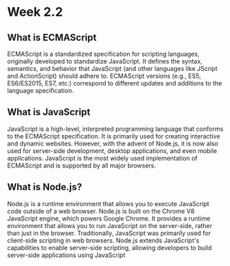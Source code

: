 # Week 2.2

## What is ECMAScript
ECMAScript is a standardized specification for scripting languages, originally developed to standardize JavaScript. It defines the syntax, semantics, and behavior that JavaScript (and other languages like JScript and ActionScript) should adhere to. ECMAScript versions (e.g., ES5, ES6/ES2015, ES7, etc.) correspond to different updates and additions to the language specification.

## What is JavaScript
JavaScript is a high-level, interpreted programming language that conforms to the ECMAScript specification. It is primarily used for creating interactive and dynamic websites. However, with the advent of Node.js, it is now also used for server-side development, desktop applications, and even mobile applications. JavaScript is the most widely used implementation of ECMAScript and is supported by all major browsers.

## What is Node.js?
Node.js is a runtime environment that allows you to execute JavaScript code outside of a web browser. Node.js is built on the Chrome V8 JavaScript engine, which powers Google Chrome. It provides a runtime environment that allows you to run JavaScript on the server-side, rather than just in the browser. Traditionally, JavaScript was primarily used for client-side scripting in web browsers. Node.js extends JavaScript's capabilities to enable server-side scripting, allowing developers to build server-side applications using JavaScript